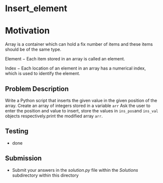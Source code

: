 # Insert_element 

# Motivation
Array is a container which can hold a fix number of items and these items should be of the same type.

Element − Each item stored in an array is called an element.

Index − Each location of an element in an array has a numerical index, which is used to identify the element.

## Problem Description 
Write a Python script that inserts the given value in the given position of the array.
Create an array of integers stored in a variable `arr` 
Ask the user to enter the position and value to insert, store the values in `ins_pos`and
`ins_val` objects respectively.print the modified array `arr`.

## Testing
* done

## Submission
* Submit your answers in the *solution.py* file within the *Solutions* subdirectory within this directory